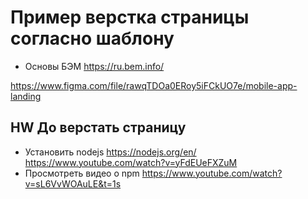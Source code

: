 
# Пример верстка страницы согласно шаблону
- Основы БЭМ https://ru.bem.info/

https://www.figma.com/file/rawqTDOa0ERoy5iFCkUO7e/mobile-app-landing

## HW До верстать страницу
- Установить nodejs https://nodejs.org/en/ https://www.youtube.com/watch?v=yFdEUeFXZuM
- Просмотреть видео о npm https://www.youtube.com/watch?v=sL6VvWOAuLE&t=1s